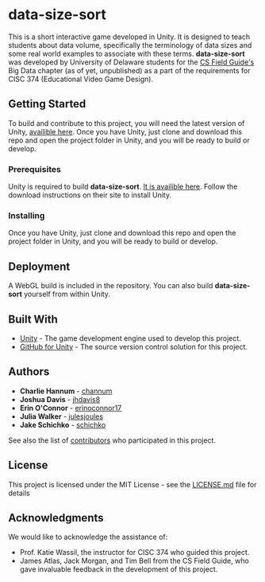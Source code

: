 # data-size-sort

This is a short interactive game developed in Unity. It is designed to teach students about data volume, specifically the terminology of data sizes and some real world examples to associate with these terms. **data-size-sort** was developed by University of Delaware students for the [CS Field Guide's](http://csfieldguide.org.nz/en/index.html) Big Data chapter (as of yet, unpublished) as a part of the requirements for CISC 374 (Educational Video Game Design).

## Getting Started

To build and contribute to this project, you will need the latest version of Unity, [availible here](https://unity3d.com/get-unity/download). Once you have Unity, just clone and download this repo and open the project folder in Unity, and you will be ready to build or develop.

### Prerequisites

Unity is required to build **data-size-sort**. [It is availible here](https://unity3d.com/get-unity/download). Follow the download instructions on their site to install Unity.  

### Installing

Once you have Unity, just clone and download this repo and open the project folder in Unity, and you will be ready to build or develop.

## Deployment

A WebGL build is included in the repository. You can also build **data-size-sort** yourself from within Unity.

## Built With

* [Unity](https://store.unity.com/products/unity-personal) - The game development engine used to develop this project.
* [GitHub for Unity](https://unity.github.com/) - The source version control solution for this project.

## Authors

* **Charlie Hannum** - [channum](https://github.com/channum)
* **Joshua Davis** - [jhdavis8](https://github.com/jhdavis8)
* **Erin O'Connor** - [erinoconnor17](https://github.com/erinoconnor17)
* **Julia Walker** - [julesjoules](https://github.com/julesjoules)
* **Jake Schichko** - [schichko](https://github.com/schichko)

See also the list of [contributors](https://github.com/jhdavis8/data-size-sort/graphs/contributors) who participated in this project.

## License

This project is licensed under the MIT License - see the [LICENSE.md](LICENSE.md) file for details

## Acknowledgments

We would like to acknowledge the assistance of:
* Prof. Katie Wassil, the instructor for CISC 374 who guided this project.
* James Atlas, Jack Morgan, and Tim Bell from the CS Field Guide, who gave invaluable feedback in the development of this project.

